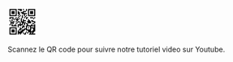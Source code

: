 ![QR code chaine youtube de GreenPonik](/assets/img/beta/qr.png)

Scannez le QR code pour suivre notre tutoriel video sur Youtube.